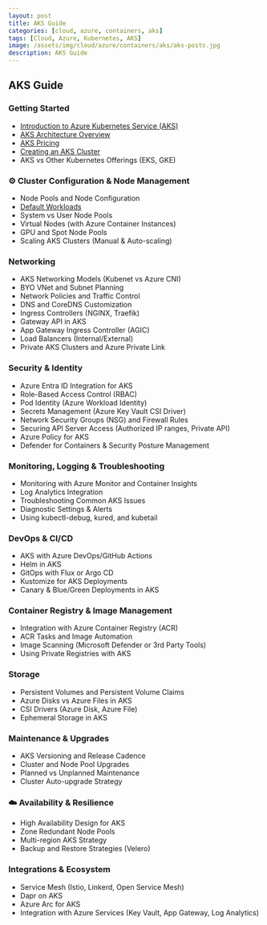 ```yaml
---
layout: post
title: AKS Guide
categories: [cloud, azure, containers, aks]
tags: [Cloud, Azure, Kubernetes, AKS]
image: /assets/img/cloud/azure/containers/aks/aks-posts.jpg
description: AKS Guide
---
```


## AKS Guide

### Getting Started

- [Introduction to Azure Kubernetes Service (AKS)](/posts/cloud/azure/containers/aks/azure-kubernetes-service)
- [AKS Architecture Overview](/posts/cloud/azure/containers/aks/aks-architecture)
- [AKS Pricing](/_posts/cloud/azure/containers/aks/aks-pricing)
- [Creating an AKS Cluster](/_posts/cloud/azure/containers/aks/create-an-aks-cluster)
- AKS vs Other Kubernetes Offerings (EKS, GKE)

### ⚙️ Cluster Configuration & Node Management

- Node Pools and Node Configuration
- [Default Workloads](/posts/cloud/azure/containers/aks/aks-default-workloads)
- System vs User Node Pools
- Virtual Nodes (with Azure Container Instances)
- GPU and Spot Node Pools
- Scaling AKS Clusters (Manual & Auto-scaling)

### Networking

- AKS Networking Models (Kubenet vs Azure CNI)
- BYO VNet and Subnet Planning
- Network Policies and Traffic Control
- DNS and CoreDNS Customization
- Ingress Controllers (NGINX, Traefik)
- Gateway API in AKS
- App Gateway Ingress Controller (AGIC)
- Load Balancers (Internal/External)
- Private AKS Clusters and Azure Private Link

### Security & Identity

- Azure Entra ID Integration for AKS
- Role-Based Access Control (RBAC)
- Pod Identity (Azure Workload Identity)
- Secrets Management (Azure Key Vault CSI Driver)
- Network Security Groups (NSG) and Firewall Rules
- Securing API Server Access (Authorized IP ranges, Private API)
- Azure Policy for AKS
- Defender for Containers & Security Posture Management

### Monitoring, Logging & Troubleshooting

- Monitoring with Azure Monitor and Container Insights
- Log Analytics Integration
- Troubleshooting Common AKS Issues
- Diagnostic Settings & Alerts
- Using kubectl-debug, kured, and kubetail

### DevOps & CI/CD

- AKS with Azure DevOps/GitHub Actions
- Helm in AKS
- GitOps with Flux or Argo CD
- Kustomize for AKS Deployments
- Canary & Blue/Green Deployments in AKS

### Container Registry & Image Management

- Integration with Azure Container Registry (ACR)
- ACR Tasks and Image Automation
- Image Scanning (Microsoft Defender or 3rd Party Tools)
- Using Private Registries with AKS

### Storage

- Persistent Volumes and Persistent Volume Claims
- Azure Disks vs Azure Files in AKS
- CSI Drivers (Azure Disk, Azure File)
- Ephemeral Storage in AKS

### Maintenance & Upgrades

- AKS Versioning and Release Cadence
- Cluster and Node Pool Upgrades
- Planned vs Unplanned Maintenance
- Cluster Auto-upgrade Strategy

### ☁️ Availability & Resilience

- High Availability Design for AKS
- Zone Redundant Node Pools
- Multi-region AKS Strategy
- Backup and Restore Strategies (Velero)

### Integrations & Ecosystem

- Service Mesh (Istio, Linkerd, Open Service Mesh)
- Dapr on AKS
- Azure Arc for AKS
- Integration with Azure Services (Key Vault, App Gateway, Log Analytics)


